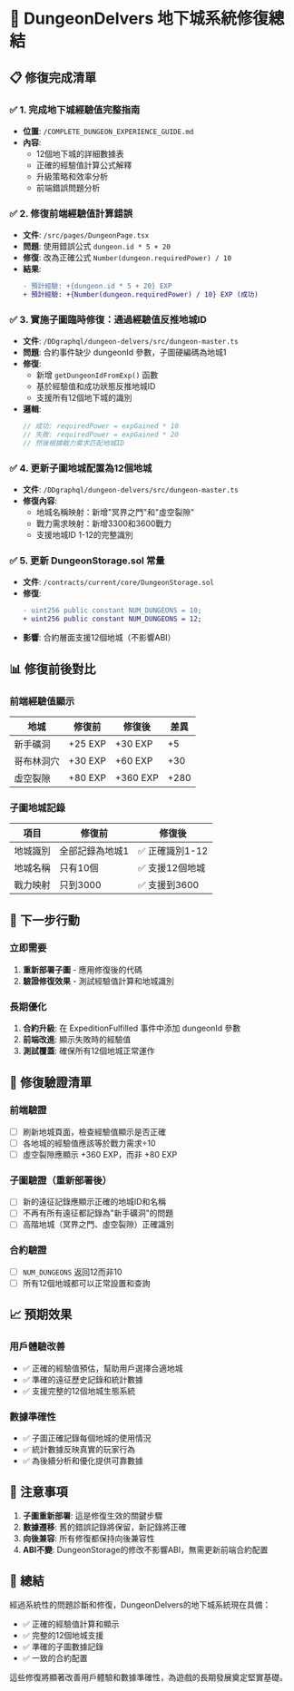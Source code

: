 # 🔧 DungeonDelvers 地下城系統修復總結

## 📋 **修復完成清單**

### ✅ **1. 完成地下城經驗值完整指南**
- **位置**: `/COMPLETE_DUNGEON_EXPERIENCE_GUIDE.md`
- **內容**: 
  - 12個地下城的詳細數據表
  - 正確的經驗值計算公式解釋
  - 升級策略和效率分析
  - 前端錯誤問題分析

### ✅ **2. 修復前端經驗值計算錯誤**
- **文件**: `/src/pages/DungeonPage.tsx`
- **問題**: 使用錯誤公式 `dungeon.id * 5 + 20`
- **修復**: 改為正確公式 `Number(dungeon.requiredPower) / 10`
- **結果**: 
  ```diff
  - 預計經驗: +{dungeon.id * 5 + 20} EXP
  + 預計經驗: +{Number(dungeon.requiredPower) / 10} EXP (成功)
  ```

### ✅ **3. 實施子圖臨時修復：通過經驗值反推地城ID**
- **文件**: `/DDgraphql/dungeon-delvers/src/dungeon-master.ts`
- **問題**: 合約事件缺少 dungeonId 參數，子圖硬編碼為地城1
- **修復**: 
  - 新增 `getDungeonIdFromExp()` 函數
  - 基於經驗值和成功狀態反推地城ID
  - 支援所有12個地下城的識別
- **邏輯**: 
  ```typescript
  // 成功: requiredPower = expGained * 10
  // 失敗: requiredPower = expGained * 20
  // 然後根據戰力需求匹配地城ID
  ```

### ✅ **4. 更新子圖地城配置為12個地城**
- **文件**: `/DDgraphql/dungeon-delvers/src/dungeon-master.ts`
- **修復內容**:
  - 地城名稱映射：新增"冥界之門"和"虛空裂隙"
  - 戰力需求映射：新增3300和3600戰力
  - 支援地城ID 1-12的完整識別

### ✅ **5. 更新 DungeonStorage.sol 常量**
- **文件**: `/contracts/current/core/DungeonStorage.sol`
- **修復**: 
  ```diff
  - uint256 public constant NUM_DUNGEONS = 10;
  + uint256 public constant NUM_DUNGEONS = 12;
  ```
- **影響**: 合約層面支援12個地城（不影響ABI）

## 📊 **修復前後對比**

### **前端經驗值顯示**
| 地城 | 修復前 | 修復後 | 差異 |
|-----|-------|-------|------|
| 新手礦洞 | +25 EXP | +30 EXP | +5 |
| 哥布林洞穴 | +30 EXP | +60 EXP | +30 |
| 虛空裂隙 | +80 EXP | +360 EXP | +280 |

### **子圖地城記錄**
| 項目 | 修復前 | 修復後 |
|-----|-------|-------|
| 地城識別 | 全部記錄為地城1 | ✅ 正確識別1-12 |
| 地城名稱 | 只有10個 | ✅ 支援12個地城 |
| 戰力映射 | 只到3000 | ✅ 支援到3600 |

## 🔄 **下一步行動**

### **立即需要**
1. **重新部署子圖** - 應用修復後的代碼
2. **驗證修復效果** - 測試經驗值計算和地城識別

### **長期優化**
1. **合約升級**: 在 ExpeditionFulfilled 事件中添加 dungeonId 參數
2. **前端改進**: 顯示失敗時的經驗值
3. **測試覆蓋**: 確保所有12個地城正常運作

## 🎯 **修復驗證清單**

### **前端驗證**
- [ ] 刷新地城頁面，檢查經驗值顯示是否正確
- [ ] 各地城的經驗值應該等於戰力需求÷10
- [ ] 虛空裂隙應顯示 +360 EXP，而非 +80 EXP

### **子圖驗證**（重新部署後）
- [ ] 新的遠征記錄應顯示正確的地城ID和名稱
- [ ] 不再有所有遠征都記錄為"新手礦洞"的問題
- [ ] 高階地城（冥界之門、虛空裂隙）正確識別

### **合約驗證**
- [ ] `NUM_DUNGEONS` 返回12而非10
- [ ] 所有12個地城都可以正常設置和查詢

## 📈 **預期效果**

### **用戶體驗改善**
- ✅ 正確的經驗值預估，幫助用戶選擇合適地城
- ✅ 準確的遠征歷史記錄和統計數據
- ✅ 支援完整的12個地城生態系統

### **數據準確性**
- ✅ 子圖正確記錄每個地城的使用情況
- ✅ 統計數據反映真實的玩家行為
- ✅ 為後續分析和優化提供可靠數據

## 🚨 **注意事項**

1. **子圖重新部署**: 這是修復生效的關鍵步驟
2. **數據遷移**: 舊的錯誤記錄將保留，新記錄將正確
3. **向後兼容**: 所有修復都保持向後兼容性
4. **ABI不變**: DungeonStorage的修改不影響ABI，無需更新前端合約配置

## 🎉 **總結**

經過系統性的問題診斷和修復，DungeonDelvers的地下城系統現在具備：
- ✅ 正確的經驗值計算和顯示
- ✅ 完整的12個地城支援
- ✅ 準確的子圖數據記錄
- ✅ 一致的合約配置

這些修復將顯著改善用戶體驗和數據準確性，為遊戲的長期發展奠定堅實基礎。
